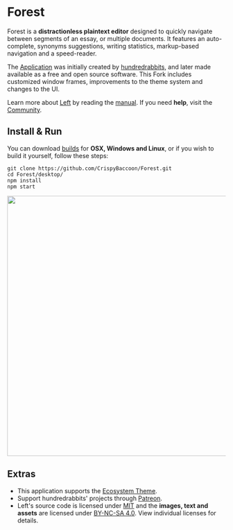 # Forest

Forest is a <b>distractionless plaintext editor</b> designed to quickly navigate between segments of an essay, or multiple documents. It features an auto-complete, synonyms suggestions, writing statistics, markup-based navigation and a speed-reader.

The [Application][left-gh] was initially created by [hundredrabbits][100r], and later made available as a free and open source software. This Fork includes customized window frames, improvements to the theme system and changes to the UI.

Learn more about [Left][left-gh] by reading the [manual](https://100r.co/site/left.html). If you need <b>help</b>, visit the [Community](https://hundredrabbits.itch.io/left/community).

## Install & Run

You can download [builds](https://github.com/CrispyBaccoon/Forest/releases) for **OSX, Windows and Linux**, or if you wish to build it yourself, follow these steps:

```
git clone https://github.com/CrispyBaccoon/Forest.git
cd Forest/desktop/
npm install
npm start
```

<img src='https://raw.githubusercontent.com/hundredrabbits/Left/master/PREVIEW.jpg' width="600"/>

## Extras

- This application supports the [Ecosystem Theme](https://github.com/hundredrabbits/Themes).
- Support hundredrabbits' projects through [Patreon](https://patreon.com/100).
- Left's source code is licensed under [MIT](https://github.com/hundredrabbits/Left/blob/master/LICENSE) and the **images, text and assets** are licensed under [BY-NC-SA 4.0](https://github.com/hundredrabbits/Left/blob/master/LICENSE.by-nc-sa-4.0.md). View individual licenses for details.

[left-gh]: http://github.com/hundredrabbits/Left
[100r]: http://github.com/hundredrabbits/

